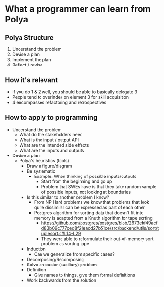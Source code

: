 # What a programmer can learn from Polya
## Polya Structure
1. Understand the problem
2. Devise a plan
3. Implement the plan
4. Reflect / revise

## How it's relevant
- If you do 1 & 2 well, you should be able to basically delegate 3
- People tend to overindex on element 3 for skill acquisition
- 4 encompasses refactoring and retrospectives

## How to apply to programming
- Understand the problem
    - What do the stakeholders need
    - What is the input / output API
    - What are the intended side effects
    - What are the inputs and outputs
- Devise a plan
    - Polya's heuristics (tools)
        - Draw a figure/diagram
        - Be systematic
            - Example: When thinking of possible inputs/outputs
                - Start from the beginning and go up
                - Problem that SWEs have is that they take random sample of possible inputs, not looking at boundaries
        - Is this similar to another problem I know?
            - From NP Hard problems we know that problems that look quite dissimilar can be expressed as part of each other
            - Postgres algorithm for sorting data that doesn't fit into memory is adapted from a Knuth algorithm for tape sorting
                - https://github.com/postgres/postgres/blob/2673ebf49acfd83b09c777ced8f21eacd27b51ce/src/backend/utils/sort/tuplesort.c#L14-L29
                - They were able to reformulate their out-of-memory sort problem as sorting tape
        - Induction
            - Can we generalize from specific cases?
        - Decomposing/Recomposing
        - Solve an easier (auxiliary) problem
        - Definition
            - Give names to things, give them formal definitions
        - Work backwards from the solution


